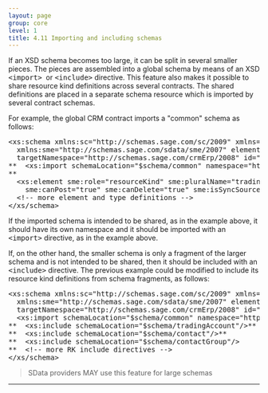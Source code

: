 ```yaml
---
layout: page
group: core
level: 1
title: 4.11 Importing and including schemas
---
```


If an XSD schema becomes too large, it can be split in several smaller
pieces. The pieces are assembled into a global schema by means of an XSD
<tt>&lt;import&gt;</tt>&nbsp; or <tt>&lt;include&gt;</tt> directive. This feature
also makes it possible to share resource kind definitions across several
contracts. The shared definitions are placed in a separate schema resource which
is imported by several contract schemas.

For example, the global CRM contract imports a "common" schema as follows:

<pre>&lt;xs:schema xmlns:sc="http://schemas.sage.com/sc/2009" xmlns="http://schemas.sage.com/crmErp/2008" 
  xmlns:sme="http://schemas.sage.com/sdata/sme/2007" elementFormDefault="qualified" 
  targetNamespace="http://schemas.sage.com/crmErp/2008" id="crmErp" xmlns:xs="http://www.w3.org/2001/XMLSchema"&gt;
**  &lt;xs:import schemaLocation="$schema/common" namespace="http://schemas.sage.com/sc/2009"/&gt;
**
  &lt;xs:element sme:role="resourceKind" sme:pluralName="tradingAccounts" sme:compliance="must" sme:canGet="true" sme:canPut="true" 
    sme:canPost="true" sme:canDelete="true" sme:isSyncSource="true" sme:isSyncTarget="true" name="tradingAccount" type="tradingAccount--type"/&gt;
  &lt;!-- more element and type definitions --&gt;
&lt;/xs/schema&gt;</pre>

If the imported schema is intended to be shared, as in the example above, it
should have its own namespace and it should be imported with an
<tt>&lt;import&gt;</tt> directive, as in the example above.

If, on the other hand, the smaller schema is only a fragment of the larger
schema and is not intended to be shared, then it should be included with an
<tt>&lt;include&gt;</tt> directive. The previous example could be modified to
include its resource kind definitions from schema fragments, as follows:

<pre>&lt;xs:schema xmlns:sc="http://schemas.sage.com/sc/2009" xmlns="http://schemas.sage.com/crmErp/2008" 
  xmlns:sme="http://schemas.sage.com/sdata/sme/2007" elementFormDefault="qualified" 
  targetNamespace="http://schemas.sage.com/crmErp/2008" id="crmErp" xmlns:xs="http://www.w3.org/2001/XMLSchema"&gt;
  &lt;xs:import schemaLocation="$schema/common" namespace="http://schemas.sage.com/sc/2009"/&gt;
**  &lt;xs:include schemaLocation="$schema/tradingAccount"/&gt;**
**  &lt;xs:include schemaLocation="$schema/contact"/&gt;**
**  &lt;xs:include schemaLocation="$schema/contactGroup"/&gt;
**  &lt;!-- more RK include directives --&gt;
&lt;/xs/schema&gt;</pre>

<blockquote class="compliance">SData providers MAY use this feature for large schemas</blockquote>

* * *